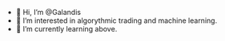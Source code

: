 - 👋 Hi, I’m @Galandis
- 👀 I’m interested in algorythmic trading and machine learning.
- 🌱 I’m currently learning above.

<!---
Galandis/Galandis is a ✨ special ✨ repository because its `README.md` (this file) appears on your GitHub profile.
You can click the Preview link to take a look at your changes.
--->
